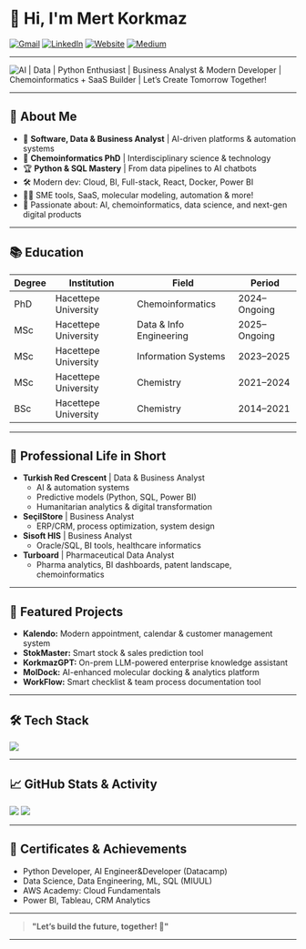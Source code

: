 # 👋 Hi, I'm Mert Korkmaz

[![Gmail](https://img.shields.io/badge/Gmail-EA4335?style=for-the-badge&logo=gmail&logoColor=white)](mailto:mertkorkmazxyz@gmail.com)
[![LinkedIn](https://img.shields.io/badge/LinkedIn-0A66C2?style=for-the-badge&logo=linkedin&logoColor=white)](https://www.linkedin.com/in/mertkorkmazyx)
[![Website](https://img.shields.io/badge/Website-000000?style=for-the-badge&logo=About.me&logoColor=white)](https://korkmazsoftware.vercel.app/)
[![Medium](https://img.shields.io/badge/Medium-12100E?style=for-the-badge&logo=medium&logoColor=white)](https://medium.com/@mertkorkmazyx)

---

![AI | Data | Python Enthusiast | Business Analyst & Modern Developer | Chemoinformatics + SaaS Builder | Let’s Create Tomorrow Together!](https://readme-typing-svg.demolab.com?font=Fira+Code&size=25&pause=1000&color=62CAFE&width=900&lines=AI+%7C+Data+%7C+Python+Enthusiast;Business+Analyst+%26+Modern+Developer;Chemoinformatics+%2B+SaaS+Builder;Let%E2%80%99s+Create+Tomorrow+Together!)

---

## 🚀 About Me

- 💼 **Software, Data & Business Analyst** | AI-driven platforms & automation systems  
- 🧠 **Chemoinformatics PhD** | Interdisciplinary science & technology  
- 🏆 **Python & SQL Mastery** | From data pipelines to AI chatbots  
- 🛠️ Modern dev: Cloud, BI, Full-stack, React, Docker, Power BI  
- 👨‍💻 SME tools, SaaS, molecular modeling, automation & more!  
- 🧬 Passionate about: AI, chemoinformatics, data science, and next-gen digital products  

---

## 📚 Education

| Degree | Institution           | Field                  | Period         |
|--------|-----------------------|------------------------|---------------|
| PhD    | Hacettepe University  | Chemoinformatics       | 2024–Ongoing  |
| MSc    | Hacettepe University  | Data & Info Engineering| 2025–Ongoing  |
| MSc    | Hacettepe University  | Information Systems    | 2023–2025     |
| MSc    | Hacettepe University  | Chemistry              | 2021–2024     |
| BSc    | Hacettepe University  | Chemistry              | 2014–2021     |

---

## 💼 Professional Life in Short

- **Turkish Red Crescent** | Data & Business Analyst  
    - AI & automation systems  
    - Predictive models (Python, SQL, Power BI)  
    - Humanitarian analytics & digital transformation  
- **SeçilStore** | Business Analyst  
    - ERP/CRM, process optimization, system design  
- **Sisoft HIS** | Business Analyst  
    - Oracle/SQL, BI tools, healthcare informatics  
- **Turboard** | Pharmaceutical Data Analyst  
    - Pharma analytics, BI dashboards, patent landscape, chemoinformatics  

---

## 🌟 Featured Projects

- **Kalendo:** Modern appointment, calendar & customer management system  
- **StokMaster:** Smart stock & sales prediction tool  
- **KorkmazGPT:** On-prem LLM-powered enterprise knowledge assistant  
- **MolDock:** AI-enhanced molecular docking & analytics platform  
- **WorkFlow:** Smart checklist & team process documentation tool  

---

## 🛠️ Tech Stack

<p align="left">
  <img src="https://skillicons.dev/icons?i=python,java,js,ts,react,nodejs,postgresql,mysql,oracle,azure,aws,docker,powershell,git,github,figma,vscode" />
</p>

---

## 📈 GitHub Stats & Activity

<p align="left">
  <img src="https://github-readme-stats.vercel.app/api?username=mertkorkmazyx&show_icons=true&theme=tokyonight"/>
  <img src="https://github-readme-streak-stats.herokuapp.com/?user=mertkorkmazyx&theme=tokyonight"/>
</p>

---

## 🏅 Certificates & Achievements

- Python Developer, AI Engineer&Developer (Datacamp)
- Data Science, Data Engineering, ML, SQL (MIUUL)
- AWS Academy: Cloud Fundamentals
- Power BI, Tableau, CRM Analytics

---

> **"Let’s build the future, together! 🚀"**

---

<!--
For more flair: add your own images, GIFs, fun facts, or other sections!
-->

